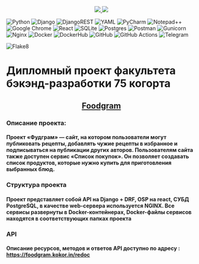 <a href="https://practicum.yandex.ru/" align="center">
    <div>
        <img src="https://yastatic.net/q/logoaas/v2/Яндекс.svg?circle=white&amp;color=fff&amp;first=black">
        <img src="https://yastatic.net/q/logoaas/v2/Практикум.svg?color=fff">
    </div>
</a>

![Python](https://img.shields.io/badge/python-3670A0?style=for-the-badge&logo=python&logoColor=ffdd54)
![Django](https://img.shields.io/badge/django-%23092E20.svg?style=for-the-badge&logo=django&logoColor=white)
![DjangoREST](https://img.shields.io/badge/DJANGO-REST-ff1709?style=for-the-badge&logo=django&logoColor=white&color=ff1709&labelColor=gray)
![YAML](https://img.shields.io/badge/yaml-%23ffffff.svg?style=for-the-badge&logo=yaml&logoColor=151515)
![PyCharm](https://img.shields.io/badge/pycharm-143?style=for-the-badge&logo=pycharm&logoColor=black&color=black&labelColor=green)
![Notepad++](https://img.shields.io/badge/Notepad++-90E59A.svg?style=for-the-badge&logo=notepad%2b%2b&logoColor=black)
![Google Chrome](https://img.shields.io/badge/Google%20Chrome-4285F4?style=for-the-badge&logo=GoogleChrome&logoColor=white)
![React](https://img.shields.io/badge/react-%2320232a.svg?style=for-the-badge&logo=react&logoColor=%2361DAFB)
![SQLite](https://img.shields.io/badge/sqlite-%2307405e.svg?style=for-the-badge&logo=sqlite&logoColor=white)
![Postgres](https://img.shields.io/badge/postgres-%23316192.svg?style=for-the-badge&logo=postgresql&logoColor=white)
![Postman](https://img.shields.io/badge/Postman-FF6C37?style=for-the-badge&logo=postman&logoColor=white)
![Gunicorn](https://img.shields.io/badge/gunicorn-%298729.svg?style=for-the-badge&logo=gunicorn&logoColor=white)
![Nginx](https://img.shields.io/badge/nginx-%23009639.svg?style=for-the-badge&logo=nginx&logoColor=white)
![Docker](https://img.shields.io/badge/docker-%230db7ed.svg?style=for-the-badge&logo=docker&logoColor=white)
![DockerHub](https://img.shields.io/badge/docker.hub-%230fed.svg?style=for-the-badge&logo=docker&logoColor=white)
![GitHub](https://img.shields.io/badge/github-%23121011.svg?style=for-the-badge&logo=github&logoColor=white)
![GitHub Actions](https://img.shields.io/badge/github%20actions-%232671E5.svg?style=for-the-badge&logo=githubactions&logoColor=white)
![Telegram](https://img.shields.io/badge/Telegram_BOT-2CA5E0?style=for-the-badge&logo=telegram&logoColor=white)

![Flake8](https://img.shields.io/badge/flake8-passing-brightgreen)

# Дипломный проект факультета бэкэнд-разработки 75 когорта
<a href="https://foodgram.kokor.in/"> 
    <H2 align="center">Foodgram </H2>
</a>

### Описание проекта: 
#### Проект «Фудграм» — сайт, на котором пользователи могут публиковать рецепты, добавлять чужие рецепты в избранное и подписываться на публикации других авторов. Пользователям сайта также доступен сервис «Список покупок». Он позволяет создавать список продуктов, которые нужно купить для приготовления выбранных блюд.

### Структура проекта
#### Проект представляет собой API на Django + DRF, OSP  на react, СУБД PostgreSQL, в качестве web-сервера используется NGINX. Все сервисы развернуты в Docker-контейнерах, Docker-файлы сервисов находятся в соответствующих папках проекта


### API
#### Описание ресурсов, методов и ответов API доступно по адресу : <a href="https://foodgram.kokor.in/redoc">https://foodgram.kokor.in/redoc<a/>

### 
#### 

### 
#### 

### 
#### 

### 
#### 



